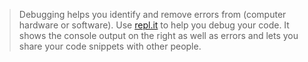 > Debugging helps you identify and remove errors from (computer hardware or software).
Use [repl.it](http://repl.it/languages/JavaScript) to help you debug your code.  It shows the console output on the right as well as errors and lets you share your code snippets with other people.
